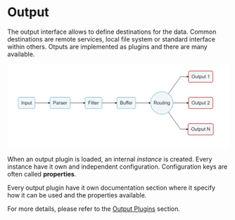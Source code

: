 # Output

The output interface allows to define destinations for the data. Common destinations are remote services, local file system or standard interface within others. Otputs are implemented as plugins and there are many available.

![](../diagrams/logging_pipeline_output.png)

When an output plugin is loaded, an internal _instance_ is created. Every instance have it own and independent configuration. Configuration keys are often called __properties__.

Every output plugin have it own documentation section where it specify how it can be used and the properties available.

For more details, please refer to the [Output Plugins](../output/README.md) section.
